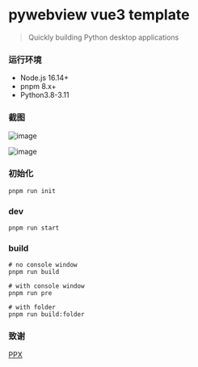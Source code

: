 # pywebview vue3 template

> Quickly building Python desktop applications

### 运行环境
- Node.js 16.14+
- pnpm 8.x+
- Python3.8-3.11

### 截图
![image](https://github.com/tansen87/pywebview-vue3-template/assets/98570790/bd986652-adf7-4843-907d-5ac066488406)

![image](https://github.com/tansen87/pywebview-vue3-template/assets/98570790/c2e305bd-9bec-423b-9f97-f74754507fa1)

### 初始化
```shell
pnpm run init
```

### dev
```shell
pnpm run start
```

### build
```shell
# no console window
pnpm run build

# with console window
pnpm run pre

# with folder
pnpm run build:folder
```

### 致谢
[PPX](https://github.com/pangao1990/PPX)
